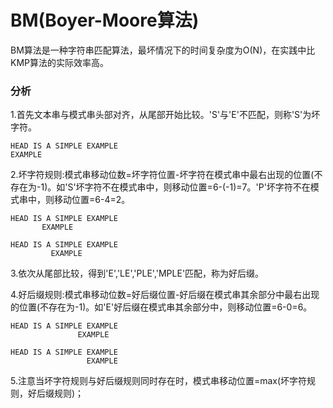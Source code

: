 # BM(Boyer-Moore算法)


BM算法是一种字符串匹配算法，最坏情况下的时间复杂度为O(N)，在实践中比KMP算法的实际效率高。

### 分析

1.首先文本串与模式串头部对齐，从尾部开始比较。'S'与'E'不匹配，则称'S'为坏字符。

```
HEAD IS A SIMPLE EXAMPLE
EXAMPLE
```

2.坏字符规则:模式串移动位数=坏字符位置-坏字符在模式串中最右出现的位置(不存在为-1)。如'S'坏字符不在模式串中，则移动位置=6-(-1)=7。'P'坏字符不在模式串中，则移动位置=6-4=2。

```
HEAD IS A SIMPLE EXAMPLE
       EXAMPLE
```

```
HEAD IS A SIMPLE EXAMPLE
         EXAMPLE
```

3.依次从尾部比较，得到'E','LE','PLE','MPLE'匹配，称为好后缀。

4.好后缀规则:模式串移动位数=好后缀位置-好后缀在模式串其余部分中最右出现的位置(不存在为-1)。如'E'好后缀在模式串其余部分中，则移动位置=6-0=6。

```
HEAD IS A SIMPLE EXAMPLE
               EXAMPLE
```

```
HEAD IS A SIMPLE EXAMPLE
                 EXAMPLE
```

5.注意当坏字符规则与好后缀规则同时存在时，模式串移动位置=max(坏字符规则，好后缀规则)；